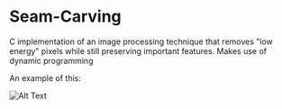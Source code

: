 # Seam-Carving
C implementation of an image processing technique that removes "low energy" pixels while still preserving important features. Makes use of dynamic programming

An example of this:

![Alt Text](https://media.giphy.com/media/5QjK3u1iwzekPRxWtM/giphy.gif)
